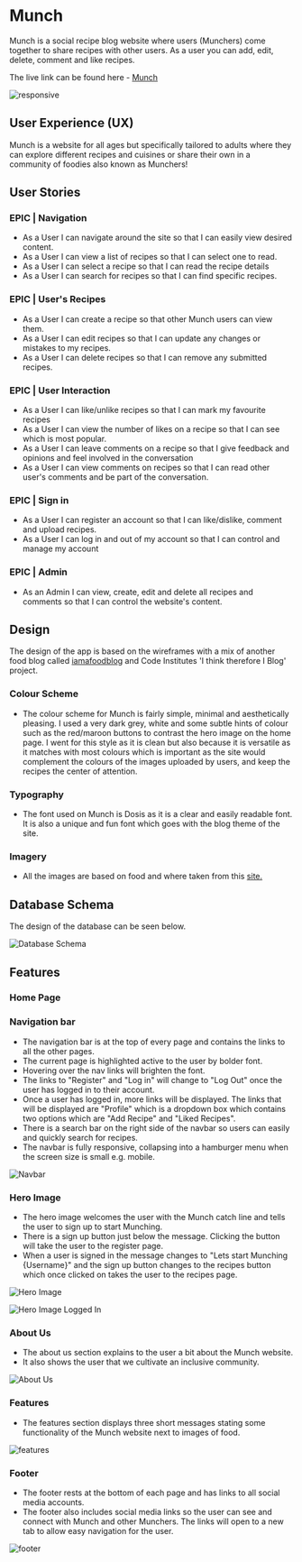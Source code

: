 # Munch

Munch is a social recipe blog website where users (Munchers) come together to share recipes with other users. As a user you can add, edit, delete, comment and like recipes.

The live link can be found here - [Munch]()

![responsive]()

## User Experience (UX)

Munch is a website for all ages but specifically tailored to adults where they can explore different recipes and cuisines or share their own in a community of foodies also known as Munchers!

## User Stories 

### EPIC | Navigation
- As a User I can navigate around the site so that I can easily view desired content.
- As a User I can view a list of recipes so that I can select one to read.
- As a User I can select a recipe so that I can read the recipe details
- As a User I can search for recipes so that I can find specific recipes.

### EPIC | User's Recipes
- As a User I can create a recipe so that other Munch users can view them.
- As a User I can edit recipes so that I can update any changes or mistakes to my recipes.
- As a User I can delete recipes so that I can remove any submitted recipes.

### EPIC | User Interaction
- As a User I can like/unlike recipes so that I can mark my favourite recipes
- As a User I can view the number of likes on a recipe so that I can see which is most popular.
- As a User I can leave comments on a recipe so that I give feedback and opinions and feel involved in the conversation
- As a User I can view comments on recipes so that I can read other user's comments and be part of the conversation.

### EPIC | Sign in
- As a User I can register an account so that I can like/dislike, comment and upload recipes.
- As a User I can log in and out of my account so that I can control and manage my account

### EPIC | Admin
- As an Admin I can view, create, edit and delete all recipes and comments so that I can control the website's content.

## Design

The design of the app is based on the wireframes with a mix of another food blog called [iamafoodblog](https://iamafoodblog.com/) and Code Institutes 'I think therefore I Blog' project.   

### Colour Scheme
- The colour scheme for Munch is fairly simple, minimal and aesthetically pleasing. I used a very dark grey, white and some subtle hints of colour such as the red/maroon buttons to contrast the hero image on the home page. I went for this style as it is clean but also because it is versatile as it matches with most colours which is important as the site would complement the colours of the images uploaded by users, and keep the recipes the center of attention.

### Typography
- The font used on Munch is Dosis as it is a clear and easily readable font. It is also a unique and fun font which goes with the blog theme of the site.  

### Imagery
- All the images are based on food and where taken from this [site.](https://iamafoodblog.com/)

## Database Schema 

The design of the database can be seen below.

![Database Schema](/static/images/Munch-ERD.png)

## Features

### Home Page

### Navigation bar
- The navigation bar is at the top of every page and contains the links to all the other pages.
- The current page is highlighted active to the user by bolder font. 
- Hovering over the nav links will brighten the font.
- The links to "Register" and "Log in" will change to "Log Out" once the user has logged in to their account.
- Once a user has logged in, more links will be displayed. The links that will be displayed are "Profile" which is a dropdown box which contains two options which are "Add Recipe" and "Liked Recipes".
- There is a search bar on the right side of the navbar so users can easily and quickly search for recipes.
- The navbar is fully responsive, collapsing into a hamburger menu when the screen size is small e.g. mobile. 

![Navbar](/static/images/Munch-navbar.png)

### Hero Image
- The hero image welcomes the user with the Munch catch line and tells the user to sign up to start Munching.
- There is a sign up button just below the message. Clicking the button will take the user to the register page.
- When a user is signed in the message changes to "Lets start Munching {Username}" and the sign up button changes to the recipes button which once clicked on takes the user to the recipes page. 

![Hero Image](/static/images/Hero-1.png)

![Hero Image Logged In](/static/images/Hero-2.png)

### About Us
- The about us section explains to the user a bit about the Munch website.
- It also shows the user that we cultivate an inclusive community.

![About Us](/static/images/about-us.png)

### Features
- The features section displays three short messages stating some functionality of the Munch website next to images of food.

![features](static/images/features.png)

### Footer
- The footer rests at the bottom of each page and has links to all social media accounts.
- The footer also includes social media links so the user can see and connect with Munch and other Munchers. The links will open to a new tab to allow easy navigation for the user.

![footer](static/images/Munch-footer.png)

